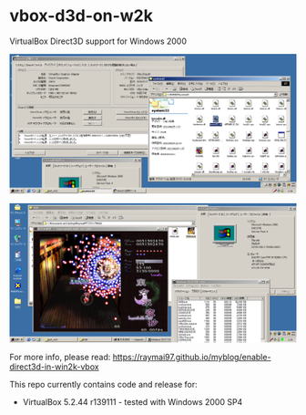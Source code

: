 # vbox-d3d-on-w2k
VirtualBox Direct3D support for Windows 2000

![sshot-20210825_0126](20210825_0126.png)

![sshot-20210825_0129](20210825_0129.png)

For more info, please read:
https://raymai97.github.io/myblog/enable-direct3d-in-win2k-vbox

This repo currently contains code and release for:
* VirtualBox 5.2.44 r139111 - tested with Windows 2000 SP4
